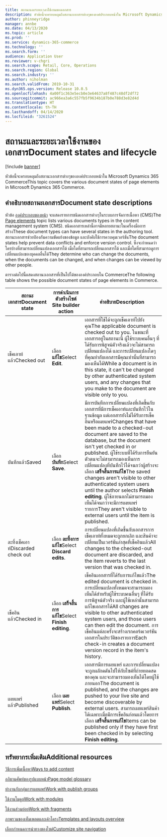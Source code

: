 ```yaml
---
title: สถานะและระยะเวลาใช้งานของเอกสาร
description: หัวข้อนี้จะครอบคลุมถึงสถานะเอกสารต่างๆขององค์ประกอบหน้าใน Microsoft Dynamics 365 Commerce
author: phinneyridge
manager: annbe
ms.date: 04/13/2020
ms.topic: article
ms.prod: ''
ms.service: dynamics-365-commerce
ms.technology: ''
ms.search.form: ''
audience: Application User
ms.reviewer: v-chgri
ms.search.scope: Retail, Core, Operations
ms.search.region: Global
ms.search.industry: ''
ms.author: niholman
ms.search.validFrom: 2019-10-31
ms.dyn365.ops.version: Release 10.0.5
ms.openlocfilehash: 4a00f1c363e5ecb0e3e64637a8f487c48df2df72
ms.sourcegitcommit: ac966ea3a6c557fb5f9634b187b0e788d3e82d4d
ms.translationtype: HT
ms.contentlocale: th-TH
ms.lasthandoff: 04/14/2020
ms.locfileid: "3261524"
---
```

# <a name="document-states-and-lifecycle"></a><span data-ttu-id="0642d-103">สถานะและระยะเวลาใช้งานของเอกสาร</span><span class="sxs-lookup"><span data-stu-id="0642d-103">Document states and lifecycle</span></span>


[!include [banner](includes/banner.md)]

<span data-ttu-id="0642d-104">หัวข้อนี้จะครอบคลุมถึงสถานะเอกสารต่างๆขององค์ประกอบหน้าใน Microsoft Dynamics 365 Commerce</span><span class="sxs-lookup"><span data-stu-id="0642d-104">This topic covers the various document states of page elements in Microsoft Dynamics 365 Commerce.</span></span>

## <a name="document-state-descriptions"></a><span data-ttu-id="0642d-105">คำอธิบายสถานะเอกสาร</span><span class="sxs-lookup"><span data-stu-id="0642d-105">Document state descriptions</span></span>

<span data-ttu-id="0642d-106">หัวข้อ [องค์ประกอบของหน้า](page-elements-overview.md) จะแสดงรายการชนิดเอกสารต่างๆในระบบการจัดการเนื้อหา (CMS)</span><span class="sxs-lookup"><span data-stu-id="0642d-106">The [Page elements](page-elements-overview.md) topic lists various documents types in the content management system (CMS).</span></span> <span data-ttu-id="0642d-107">ชนิดเอกสารเหล่านี้อาจมีหลายสถานะในเครื่องมือการสร้าง</span><span class="sxs-lookup"><span data-stu-id="0642d-107">These document types can have several states in the authoring tool.</span></span> <span data-ttu-id="0642d-108">สถานะเอกสารช่วยป้องกันความขัดแย้งของข้อมูล และบังคับใช้การควบคุมเวอร์ชัน</span><span class="sxs-lookup"><span data-stu-id="0642d-108">The document states help prevent data conflicts and enforce version control.</span></span> <span data-ttu-id="0642d-109">ซึ่งจะกำหนดว่าใครบ้างที่สามารถเปลี่ยนแปลงเอกสารได้ เมื่อใดที่สามารถเปลี่ยนเอกสารได้ และเมื่อใดที่สามารถดูการเปลี่ยนแปลงของบุคคลอื่นได้</span><span class="sxs-lookup"><span data-stu-id="0642d-109">They determine who can change the documents, when the documents can be changed, and when changes can be viewed by other people.</span></span>

<span data-ttu-id="0642d-110">ตารางต่อไปนี้แสดงสถานะเอกสารที่เป็นไปได้ขององค์ประกอบใน Commerce</span><span class="sxs-lookup"><span data-stu-id="0642d-110">The following table shows the possible document states of page elements in Commerce.</span></span>

| <span data-ttu-id="0642d-111">สถานะเอกสาร</span><span class="sxs-lookup"><span data-stu-id="0642d-111">Document state</span></span>      | <span data-ttu-id="0642d-112">การดำเนินการตัวสร้างไซต์ </span><span class="sxs-lookup"><span data-stu-id="0642d-112">Site builder action</span></span>        | <span data-ttu-id="0642d-113">คำอธิบาย</span><span class="sxs-lookup"><span data-stu-id="0642d-113">Description</span></span>                                                  |
| ------------------- | -------------------------- | ------------------------------------------------------------ |
| <span data-ttu-id="0642d-114">เช็คเอาท์แล้ว</span><span class="sxs-lookup"><span data-stu-id="0642d-114">Checked out</span></span>         | <span data-ttu-id="0642d-115">เลือก **แก้ไข**</span><span class="sxs-lookup"><span data-stu-id="0642d-115">Select **Edit**.</span></span>           | <span data-ttu-id="0642d-116">เอกสารที่ใช้ได้จะถูกเช็คเอาท์ไปยังคุณ</span><span class="sxs-lookup"><span data-stu-id="0642d-116">The applicable document is checked out to you.</span></span> <span data-ttu-id="0642d-117">ในขณะที่เอกสารอยู่ในสถานะนี้ ผู้ใช้ระบบคนอื่นๆ ที่ได้รับการพิสูจน์ตัวจริงแล้วจะไม่สามารถเปลี่ยนแปลงได้ และการเปลี่ยนแปลงใดๆ ที่คุณทำกับเอกสารมีคุณเท่านั้นที่สามารถมองเห็นได้</span><span class="sxs-lookup"><span data-stu-id="0642d-117">While a document is in this state, it can't be changed by other authenticated system users, and any changes that you make to the document are visible only to you.</span></span> |
| <span data-ttu-id="0642d-118">บันทึกแล้ว</span><span class="sxs-lookup"><span data-stu-id="0642d-118">Saved</span></span>               | <span data-ttu-id="0642d-119">เลือก **บันทึก**</span><span class="sxs-lookup"><span data-stu-id="0642d-119">Select **Save**.</span></span>           | <span data-ttu-id="0642d-120">มีการบันทึกการเปลี่ยนแปลงที่เกิดขึ้นกับเอกสารที่มีการเช็คเอาท์และบันทึกไว้ในฐานข้อมูล แต่เอกสารยังไม่ได้รับการเช็คอินหรือเผยแพร่</span><span class="sxs-lookup"><span data-stu-id="0642d-120">Changes that have been made to a checked-out document are saved to the database, but the document isn't yet checked in or published.</span></span> <span data-ttu-id="0642d-121">ผู้ใช้ระบบที่ได้รับการยืนยันตัวตนจะไม่สามารถมองเห็นการเปลี่ยนแปลงที่บันทึกไว้ได้จนกว่าผู้สร้างจะเลือก **เสร็จสิ้นการแก้ไข**</span><span class="sxs-lookup"><span data-stu-id="0642d-121">The saved changes aren't visible to other authenticated system users until the author selects **Finish editing**.</span></span> <span data-ttu-id="0642d-122">ผู้ใช้ภายนอกไม่สามารถมองเห็นได้จนกว่าจะมีการเผยแพร่รายการ</span><span class="sxs-lookup"><span data-stu-id="0642d-122">They aren't visible to external users until the item is published.</span></span> |
| <span data-ttu-id="0642d-123">ละทิ้งเช็คเอาท์</span><span class="sxs-lookup"><span data-stu-id="0642d-123">Discarded check out</span></span> | <span data-ttu-id="0642d-124">เลือก **ละทิ้งการแก้ไข**</span><span class="sxs-lookup"><span data-stu-id="0642d-124">Select **Discard edits**.</span></span>  | <span data-ttu-id="0642d-125">การเปลี่ยนแปลงที่เกิดขึ้นกับเอกสารการเช็คเอาท์ทั้งหมดจะถูกยกเลิก และสินค้าจะเปลี่ยนเป็นเวอร์ชันล่าสุดที่เช็คอินแล้ว</span><span class="sxs-lookup"><span data-stu-id="0642d-125">All changes to the checked-out document are discarded, and the item reverts to the last version that was checked in.</span></span> |
| <span data-ttu-id="0642d-126">เช็คอินแล้ว</span><span class="sxs-lookup"><span data-stu-id="0642d-126">Checked in</span></span>          | <span data-ttu-id="0642d-127">เลือก **เสร็จสิ้นการแก้ไข**</span><span class="sxs-lookup"><span data-stu-id="0642d-127">Select **Finish editing**.</span></span> | <span data-ttu-id="0642d-128">เช็คอินเอกสารที่ได้รับการแก้ไขแล้ว</span><span class="sxs-lookup"><span data-stu-id="0642d-128">The edited document is checked in.</span></span> <span data-ttu-id="0642d-129">การเปลี่ยนแปลงทั้งหมดจะสามารถมองเห็นได้สำหรับผู้ใช้ระบบคนอื่นๆ ที่ได้รับการพิสูจน์ตัวจริง และผู้ใช้เหล่านั้นสามารถแก้ไขเอกสารได้</span><span class="sxs-lookup"><span data-stu-id="0642d-129">All changes are visible to other authenticated system users, and those users can then edit the document.</span></span> <span data-ttu-id="0642d-130">การเช็คอินแต่ละครั้งจะสร้างเรกคอร์ดเวอร์ชันเอกสารในประวัติของรายการ</span><span class="sxs-lookup"><span data-stu-id="0642d-130">Each check-in creates a document version record in the item's history.</span></span> |
| <span data-ttu-id="0642d-131">เผยแพร่แล้ว</span><span class="sxs-lookup"><span data-stu-id="0642d-131">Published</span></span>           | <span data-ttu-id="0642d-132">เลือก **เผยแพร่**</span><span class="sxs-lookup"><span data-stu-id="0642d-132">Select **Publish**.</span></span>        | <span data-ttu-id="0642d-133">เอกสารมีการเผยแพร่ และการเปลี่ยนแปลงจะถูกผลักดดันไปให้กับไซต์ที่ถ่ายทอดสดของคุณ และจะสามารถมองเห็นได้โดยผู้ใช้ภายนอก</span><span class="sxs-lookup"><span data-stu-id="0642d-133">The document is published, and the changes are pushed to your live site and become discoverable by external users.</span></span> <span data-ttu-id="0642d-134">สามารถเผยแพร่สินค้าได้เฉพาะเมื่อมีการเช็คอินก่อนแล้วโดยการเลือก **เสร็จสิ้นการแก้ไข**</span><span class="sxs-lookup"><span data-stu-id="0642d-134">Items can be published only if they have first been checked in by selecting **Finish editing**.</span></span> |

## <a name="additional-resources"></a><span data-ttu-id="0642d-135">ทรัพยากรเพิ่มเติม</span><span class="sxs-lookup"><span data-stu-id="0642d-135">Additional resources</span></span>

[<span data-ttu-id="0642d-136">วิธีการเพิ่มเนื้อหา</span><span class="sxs-lookup"><span data-stu-id="0642d-136">Ways to add content</span></span>](add-manage-content.md)

[<span data-ttu-id="0642d-137">อภิธานศัพท์ของรูปแบบหน้า</span><span class="sxs-lookup"><span data-stu-id="0642d-137">Page model glossary</span></span>](page-elements-overview.md)

[<span data-ttu-id="0642d-138">ทำงานกับกลุ่มการเผยแพร่</span><span class="sxs-lookup"><span data-stu-id="0642d-138">Work with publish groups</span></span>](publish-groups.md)

[<span data-ttu-id="0642d-139">ใช้งานโมดูล</span><span class="sxs-lookup"><span data-stu-id="0642d-139">Work with modules</span></span>](work-with-modules.md)

[<span data-ttu-id="0642d-140">ใช้งานส่วนย่อย</span><span class="sxs-lookup"><span data-stu-id="0642d-140">Work with fragments</span></span>](work-with-fragments.md)

[<span data-ttu-id="0642d-141">ภาพรวมของเท็มเพลตและเค้าโครง</span><span class="sxs-lookup"><span data-stu-id="0642d-141">Templates and layouts overview</span></span>](templates-layouts-overview.md)

[<span data-ttu-id="0642d-142">เลือกกำหนดการนำทางของไซต์</span><span class="sxs-lookup"><span data-stu-id="0642d-142">Customize site navigation</span></span>](customize-site-navigation.md)
